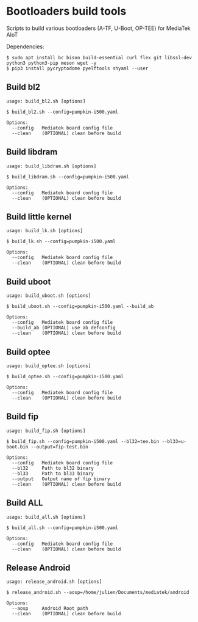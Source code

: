 # Bootloaders build tools

Scripts to build various bootloaders (A-TF, U-Boot, OP-TEE) for MediaTek AIoT

Dependencies:
``` {.sh}
$ sudo apt install bc bison build-essential curl flex git libssl-dev python3 python3-pip meson wget -y
$ pip3 install pycryptodome pyelftools shyaml --user
```

## Build bl2
``` {.sh}
usage: build_bl2.sh [options]

$ build_bl2.sh --config=pumpkin-i500.yaml

Options:
  --config   Mediatek board config file
  --clean    (OPTIONAL) clean before build
```

## Build libdram
``` {.sh}
usage: build_libdram.sh [options]

$ build_libdram.sh --config=pumpkin-i500.yaml

Options:
  --config   Mediatek board config file
  --clean    (OPTIONAL) clean before build
```

## Build little kernel
``` {.sh}
usage: build_lk.sh [options]

$ build_lk.sh --config=pumpkin-i500.yaml

Options:
  --config   Mediatek board config file
  --clean    (OPTIONAL) clean before build
```

## Build uboot
``` {.sh}
usage: build_uboot.sh [options]

$ build_uboot.sh --config=pumpkin-i500.yaml --build_ab

Options:
  --config   Mediatek board config file
  --build_ab (OPTIONAL) use ab defconfig
  --clean    (OPTIONAL) clean before build
```

## Build optee
``` {.sh}
usage: build_optee.sh [options]

$ build_optee.sh --config=pumpkin-i500.yaml

Options:
  --config   Mediatek board config file
  --clean    (OPTIONAL) clean before build
```

## Build fip
``` {.sh}
usage: build_fip.sh [options]

$ build_fip.sh --config=pumpkin-i500.yaml --bl32=tee.bin --bl33=u-boot.bin --output=fip-test.bin

Options:
  --config   Mediatek board config file
  --bl32     Path to bl32 binary
  --bl33     Path to bl33 binary
  --output   Output name of fip binary
  --clean    (OPTIONAL) clean before build
```

## Build ALL
``` {.sh}
usage: build_all.sh [options]

$ build_all.sh --config=pumpkin-i500.yaml

Options:
  --config   Mediatek board config file
  --clean    (OPTIONAL) clean before build
```

## Release Android
``` {.sh}
usage: release_android.sh [options]

$ release_android.sh --aosp=/home/julien/Documents/mediatek/android

Options:
  --aosp     Android Root path
  --clean    (OPTIONAL) clean before build
```
